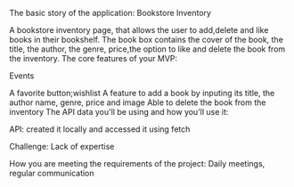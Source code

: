 The basic story of the application: Bookstore Inventory

A bookstore inventory page, that allows the user to add,delete and like books in their bookshelf. The book box contains the cover of the book, the title, the author, the genre, price,the option to like and delete the book from the inventory.
The core features of your MVP:

Events

A favorite button;wishlist
A feature to add a book by inputing its title, the author name, genre, price and image
Able to delete the book from the inventory
The API data you'll be using and how you'll use it:

API: created it locally and accessed it using fetch

Challenge: Lack of expertise

How you are meeting the requirements of the project: Daily meetings, regular communication